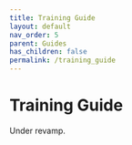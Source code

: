 ```yaml
---
title: Training Guide
layout: default
nav_order: 5
parent: Guides
has_children: false
permalink: /training_guide
---
```


# Training Guide

Under revamp.

